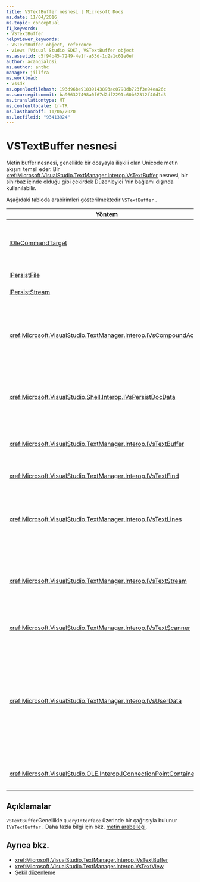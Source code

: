 ```yaml
---
title: VSTextBuffer nesnesi | Microsoft Docs
ms.date: 11/04/2016
ms.topic: conceptual
f1_keywords:
- VSTextBuffer
helpviewer_keywords:
- VSTextBuffer object, reference
- views [Visual Studio SDK], VSTextBuffer object
ms.assetid: c5f94b45-7249-4e1f-a53d-1d2a1c61e0ef
author: acangialosi
ms.author: anthc
manager: jillfra
ms.workload:
- vssdk
ms.openlocfilehash: 193d96be91839143893ac0798db723f3e94ea26c
ms.sourcegitcommit: ba966327498a0f67d2df2291c60b62312f40d1d3
ms.translationtype: MT
ms.contentlocale: tr-TR
ms.lasthandoff: 11/06/2020
ms.locfileid: "93413924"
---
```

# <a name="vstextbuffer-object"></a>VSTextBuffer nesnesi
Metin buffer nesnesi, genellikle bir dosyayla ilişkili olan Unicode metin akışını temsil eder. Bir <xref:Microsoft.VisualStudio.TextManager.Interop.VsTextBuffer> nesnesi, bir sihirbaz içinde olduğu gibi çekirdek Düzenleyici 'nin bağlamı dışında kullanılabilir.

 Aşağıdaki tabloda arabirimleri gösterilmektedir `VSTextBuffer` .

|Yöntem|Açıklama|
|------------|-----------------|
|[IOleCommandTarget](/windows/desktop/api/docobj/nn-docobj-iolecommandtarget)|Standart OLE arabirimi. Arabellekte geri alma/yineleme işlemi için kullanılır.|
|[IPersistFile](/windows/desktop/api/objidl/nn-objidl-ipersistfile)|Standart OLE arabirimi.|
|[IPersistStream](/windows/desktop/api/objidl/nn-objidl-ipersiststream)|Standart OLE arabirimi.|
|<xref:Microsoft.VisualStudio.TextManager.Interop.IVsCompoundAction>|Çözer eylemlerinin (yani, tek bir geri alma/yineleme biriminde gruplanmış eylemler) oluşturulmasını mümkün.|
|<xref:Microsoft.VisualStudio.Shell.Interop.IVsPersistDocData>|Metin arabelleği tarafından yönetilen belge verilerinin kalıcılığını mümkün hale getirme.|
|<xref:Microsoft.VisualStudio.TextManager.Interop.IVsTextBuffer>|Temel hizmetleri sağlar; birçok istemci tarafından kullanılır.|
|<xref:Microsoft.VisualStudio.TextManager.Interop.IVsTextFind>|Bir arabellekte arama yapmak için kullanılır.|
|<xref:Microsoft.VisualStudio.TextManager.Interop.IVsTextLines>|İki boyutlu koordinatları kullanarak okuma ve yazma özellikleri sağlar. Öğesinden devralır `IVsTextBuffer` .|
|<xref:Microsoft.VisualStudio.TextManager.Interop.IVsTextStream>|Tek boyutlu koordinatları kullanarak okuma ve yazma özellikleri sağlar. Öğesinden devralır `IVsTextBuffer` .|
|<xref:Microsoft.VisualStudio.TextManager.Interop.IVsTextScanner>|Arabellekte metne hızlı, akışa dayalı ve sıralı erişim sağlar.|
|<xref:Microsoft.VisualStudio.TextManager.Interop.IVsUserData>|Genel bir özellikler koleksiyonuna erişim sağlar. En önemli özellik, arabelleğin adı ya da adıdır. Bir GUID oluşturarak ve anahtar olarak kullanarak kendi rastgele verilerinizi bu arabirimle birlikte depolayabilmeniz gerekir.|
|<xref:Microsoft.VisualStudio.OLE.Interop.IConnectionPointContainer>|Olaylar için bağlantı noktalarını destekler.|

## <a name="remarks"></a>Açıklamalar
 `VSTextBuffer`Genellikle `QueryInterface` üzerinde bir çağrısıyla bulunur `IVsTextBuffer` . Daha fazla bilgi için bkz. [metin arabelleği](/previous-versions/visualstudio/visual-studio-2015/extensibility/accessing-the-text-buffer-by-using-the-legacy-api?preserve-view=true&view=vs-2015).

## <a name="see-also"></a>Ayrıca bkz.
- <xref:Microsoft.VisualStudio.TextManager.Interop.IVsTextBuffer>
- <xref:Microsoft.VisualStudio.TextManager.Interop.VsTextView>
- [Şekil düzenleme](https://www.microsoft.com/download/details.aspx?id=55984)